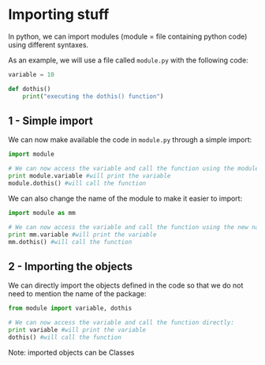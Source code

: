 # Importing stuff
In python,  we can import modules (module = file containing python code) using different syntaxes.

As an example, we will use a file called `module.py` with the following code:
```python
variable = 10

def dothis()
	print("executing the dothis() function")
```


## 1 - Simple import
We can now make available the code in `module.py` through a simple import:
```python
import module

# We can now access the variable and call the function using the module name:
print module.variable #will print the variable
module.dothis() #will call the function
```

We can also change the name of the module to make it easier to import:
```python
import module as mm

# We can now access the variable and call the function using the new name defined:
print mm.variable #will print the variable
mm.dothis() #will call the function
```

## 2 - Importing the objects
We can directly import the objects defined in the code so that we do not need to mention the name of the package:
```python
from module import variable, dothis

# We can now access the variable and call the function directly:
print variable #will print the variable
dothis() #will call the function
```

Note: imported objects can be Classes
